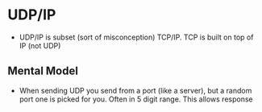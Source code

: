 UDP/IP
===

* UDP/IP is subset (sort of misconception) TCP/IP. TCP is built on top of IP (not UDP)


Mental Model
------------

* When sending UDP you send from a port (like a server), but a random port one is picked for you. Often in 5 digit range. This allows response
